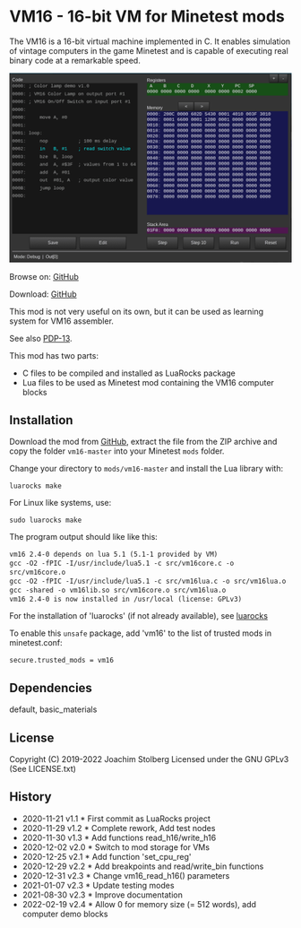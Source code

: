 # VM16 - 16-bit VM for Minetest mods

The VM16 is a 16-bit virtual machine implemented in C.
It enables simulation of vintage computers in the game Minetest
and is capable of executing real binary code at a remarkable speed.

![screenshot](https://github.com/joe7575/vm16/blob/master/screenshot.png)

Browse on: [GitHub](https://github.com/joe7575/vm16)

Download: [GitHub](https://github.com/joe7575/vm16/archive/master.zip)

This mod is not very useful on its own, but it can be used as
learning system for VM16 assembler.

See also [PDP-13](https://github.com/joe7575/pdp13).

This mod has two parts:

- C files to be compiled and installed as LuaRocks package
- Lua files to be used as Minetest mod containing the VM16 computer blocks


## Installation

Download the mod from [GitHub](https://github.com/joe7575/vm16/archive/master.zip),
extract the file from the ZIP archive and copy the folder `vm16-master`
into your Minetest `mods` folder.

Change your directory  to `mods/vm16-master` and install the Lua library with:

```
luarocks make
```

For Linux like systems, use:

```
sudo luarocks make
```

The program output should like like this:

```
vm16 2.4-0 depends on lua 5.1 (5.1-1 provided by VM)
gcc -O2 -fPIC -I/usr/include/lua5.1 -c src/vm16core.c -o src/vm16core.o
gcc -O2 -fPIC -I/usr/include/lua5.1 -c src/vm16lua.c -o src/vm16lua.o
gcc -shared -o vm16lib.so src/vm16core.o src/vm16lua.o
vm16 2.4-0 is now installed in /usr/local (license: GPLv3)
```

For the installation of 'luarocks' (if not already available), see [luarocks](https://luarocks.org/)



To enable this `unsafe` package, add 'vm16' to the list of trusted mods in minetest.conf:

```
secure.trusted_mods = vm16
```



## Dependencies

default, basic_materials



## License

Copyright (C) 2019-2022 Joachim Stolberg
Licensed under the GNU GPLv3 (See LICENSE.txt)



## History

- 2020-11-21  v1.1  * First commit as LuaRocks project
- 2020-11-29  v1.2  * Complete rework, Add test nodes
- 2020-11-30  v1.3  * Add functions read_h16/write_h16
- 2020-12-02  v2.0  * Switch to mod storage for VMs
- 2020-12-25  v2.1  * Add function 'set_cpu_reg'
- 2020-12-29  v2.2  * Add breakpoints and read/write_bin functions
- 2020-12-31  v2.3  * Change vm16_read_h16() parameters
- 2021-01-07  v2.3  * Update testing modes
- 2021-08-30  v2.3  * Improve documentation
- 2022-02-19  v2.4  * Allow 0 for memory size (= 512 words), add computer demo blocks

